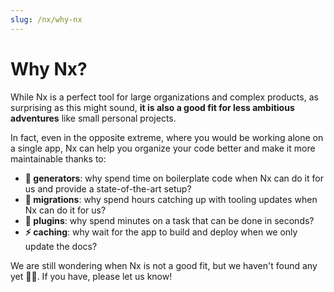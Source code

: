 ```yaml
---
slug: /nx/why-nx
---
```


# Why Nx?

While Nx is a perfect tool for large organizations and complex products, as surprising as this might sound, **it is also a good fit for less ambitious adventures** like small personal projects.

In fact, even in the opposite extreme, where you would be working alone on a single app, Nx can help you organize your code better and make it more maintainable thanks to:

- **🤖 generators**: why spend time on boilerplate code when Nx can do it for us and provide a state-of-the-art setup?
- **🧳 migrations**: why spend hours catching up with tooling updates when Nx can do it for us?
- **💎 plugins**: why spend minutes on a task that can be done in seconds?
- **⚡️ caching**: why wait for the app to build and deploy when we only update the docs?

We are still wondering when Nx is not a good fit, but we haven't found any yet 🤷🏻‍. If you have, please let us know!
